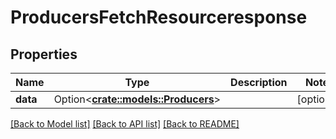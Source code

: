 # ProducersFetchResourceresponse

## Properties

Name | Type | Description | Notes
------------ | ------------- | ------------- | -------------
**data** | Option<[**crate::models::Producers**](producers.md)> |  | [optional]

[[Back to Model list]](../README.md#documentation-for-models) [[Back to API list]](../README.md#documentation-for-api-endpoints) [[Back to README]](../README.md)


